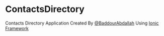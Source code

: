 # ContactsDirectory
Contacts Directory Application Created By [@BaddourAbdallah](http://twitter.com/baddourabdallah) Using [Ionic Framework](http://ionicframework.com/)
